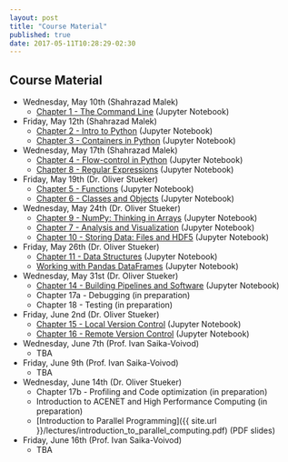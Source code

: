 ```yaml
---
layout: post
title: "Course Material"
published: true
date: 2017-05-11T10:28:29-02:30
---
```

## Course Material

* Wednesday, May 10th (Shahrazad Malek)
    * [Chapter 1 - The Command Line](https://github.com/ostueker/CMSC6950-2017/blob/gh-pages/lectures/ch01-the-command-line.ipynb) (Jupyter Notebook)
* Friday, May 12th (Shahrazad Malek)
    * [Chapter 2 - Intro to Python](https://github.com/ostueker/CMSC6950-2017/blob/gh-pages/lectures/ch02-python.ipynb) (Jupyter Notebook)
    * [Chapter 3 - Containers in Python](https://github.com/ostueker/CMSC6950-2017/blob/gh-pages/lectures/ch03-containers.ipynb) (Jupyter Notebook)
* Wednesday, May 17th (Shahrazad Malek)
    * [Chapter 4 - Flow-control in Python](https://github.com/ostueker/CMSC6950-2017/blob/gh-pages/lectures/ch04-flow-control.ipynb) (Jupyter Notebook)
    * [Chapter 8 - Regular Expressions](https://github.com/ostueker/CMSC6950-2017/blob/gh-pages/lectures/ch08-regex.ipynb) (Jupyter Notebook)
* Friday, May 19th (Dr. Oliver Stueker)
    * [Chapter 5 - Functions](https://github.com/ostueker/CMSC6950-2017/blob/gh-pages/lectures/ch05-functions.ipynb) (Jupyter Notebook)
    * [Chapter 6 - Classes and Objects](https://github.com/ostueker/CMSC6950-2017/blob/gh-pages/lectures/ch06-classes-objects.ipynb) (Jupyter Notebook)
* Wednesday, May 24th (Dr. Oliver Stueker)
    * [Chapter 9 - NumPy: Thinking in Arrays](https://github.com/ostueker/CMSC6950-2017/blob/gh-pages/lectures/ch09-numpy.ipynb) (Jupyter Notebook)
    * [Chapter 7 - Analysis and Visualization](https://github.com/ostueker/CMSC6950-2017/blob/gh-pages/lectures/ch07-analysis-and-viz.ipynb) (Jupyter Notebook)
    * [Chapter 10 - Storing Data: Files and HDF5](https://github.com/ostueker/CMSC6950-2017/blob/gh-pages/lectures/ch10-storing-data.ipynb) (Jupyter Notebook)
* Friday, May 26th (Dr. Oliver Stueker)
    * [Chapter 11 - Data Structures](https://github.com/ostueker/CMSC6950-2017/blob/gh-pages/lectures/ch11-data-structures.ipynb) (Jupyter Notebook)
    * [Working with Pandas DataFrames](https://github.com/ostueker/CMSC6950-2017/blob/gh-pages/lectures/working_with_Pandas_DataFrames.ipynb) (Jupyter Notebook)
* Wednesday, May 31st (Dr. Oliver Stueker)
    * [Chapter 14 - Building Pipelines and Software](https://github.com/ostueker/CMSC6950-2017/blob/gh-pages/lectures/ch14-building-software.ipynb) (Jupyter Notebook)
    * Chapter 17a - Debugging (in preparation)
    * Chapter 18 - Testing (in preparation)
* Friday, June 2nd (Dr. Oliver Stueker)
    * [Chapter 15 - Local Version Control](https://github.com/ostueker/CMSC6950-2017/blob/gh-pages/lectures/ch15-local-version-control.ipynb) (Jupyter Notebook)
    * [Chapter 16 - Remote Version Control](https://github.com/ostueker/CMSC6950-2017/blob/gh-pages/lectures/ch16-remote-version-control.ipynb) (Jupyter Notebook)
* Wednesday, June 7th (Prof. Ivan Saika-Voivod)
    * TBA
* Friday, June 9th (Prof. Ivan Saika-Voivod)
    * TBA
* Wednesday, June 14th (Dr. Oliver Stueker)
    * Chapter 17b - Profiling and Code optimization (in preparation)
    * Introduction to ACENET and High Performance Computing (in preparation)
    * [Introduction to Parallel Programming]({{ site.url }}/lectures/introduction_to_parallel_computing.pdf) (PDF slides)
* Friday, June 16th (Prof. Ivan Saika-Voivod)
    * TBA


